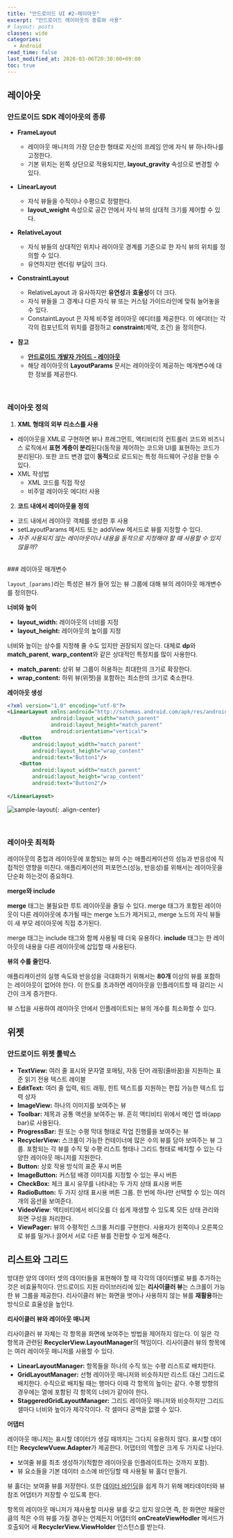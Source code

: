 ```yaml
---
title: "안드로이드 UI #2-레이아웃"
excerpt: "안드로이드 레이아웃의 종류와 사용"
# layout: posts
classes: wide
categories: 
  - Android
read_time: false
last_modified_at: 2020-03-06T20:30:00+09:00
toc: true
---
```


## 레이아웃

### 안드로이드 SDK 레이아웃의 종류

- **FrameLayout**
  - 레이아웃 매니저의 가장 단순한 형태로 자신의 프레임 안에 자식 뷰 하나하나를 고정한다.
  - 기본 위치는 왼쪽 상단으로 적용되지만, **layout_gravity** 속성으로 변경할 수 있다.
  
- **LinearLayout**
  - 자식 뷰들을 수직이나 수평으로 정렬한다.
  - **layout_weight** 속성으로 공간 안에서 자식 뷰의 상대적 크기를 제어할 수 있다.
  
- **RelativeLayout**
  - 자식 뷰들의 상대적인 위치나 레이아웃 경계를 기준으로 한 자식 뷰의 위치를 정의할 수 있다.
  - 유연하지만 렌더링 부담이 크다.
  
- **ConstraintLayout**
  - RelativeLayout 과 유사하지만 **유연성**과 **효율성**이 더 크다.
  - 자식 뷰들을 그 경계나 다른 자식 뷰 또는 커스텀 가이드라인에 맞춰 늘어놓을 수 있다.
  - ConstaintLayout 은 자체 비주얼 레이아웃 에디터를 제공한다. 이 에디터는 각각의 컴포넌트의 위치를 결정하고 **constraint**(제약, 조건) 을 정의한다.
  
- **참고**
  - **[안드로이드 개발자 가이드 - 레이아웃](https://developer.android.com/guide/topics/ui/declaring-layout.html#CommonLayouts )**
  - 해당 레이아웃의 **LayoutParams** 문서는 레이아웃이 제공하는 메개변수에 대한 정보를 제공한다.
  

<br>

### 레이아웃 정의

1. **XML 형태의 외부 리소스를 사용**
- 레이아웃을 XML로 구현하면 뷰나 프래그먼트, 액티비티의 컨트롤러 코드와 비즈니스 로직에서 **표현 계층이 분리**된다(동작을 제어하는 코드와 UI를 표현하는 코드가 분리된다). 또한 코드 변경 없이 **동적**으로 로드되는 특정 하드웨어 구성을 만들 수 있다.
- XML 작성법
  - XML 코드를 직접 작성
  - 비주얼 레이아웃 에디터 사용

2. **코드 내에서 레이아웃을 정의**
- 코드 내에서 레이아웃 객체를 생성한 후 사용
- setLayoutParams 메서드 또는 addView  메서드로 뷰를 지정할 수 있다.
- *자주 사용되지 않는 레이아웃이나 내용을 동적으로 지정해야 할 때 사용할 수 있지 않을까?*

<br>
### 레이아웃 매개변수

`layout_[params]`라는 특성은 뷰가 들어 있는 뷰 그룹에 대해 뷰의 레이아웃 매개변수를 정의한다.

**너비와 높이**

- **layout_width:** 레이아웃의 너비를 지정
- **layout_height:** 레이아웃의 높이를 지정

너비와 높이는 상수를 지정해 줄 수도 있지만 권장되지 않는다. 대체로 **dp**와 **match_parent**, **warp_content**와 같은 상대적인 특정치를 많이 사용한다.

- **match_parent:** 상위 뷰 그룹이 허용하는 최대한의 크기로 확장한다.
- **wrap_content:** 하위 뷰(위젯)을 포함하는 최소한의 크기로 축소한다.

**레이아웃 생성**

```xml
<?xml version="1.0" encoding="utf-8"?>
<LinearLayout xmlns:android="http://schemas.android.com/apk/res/android"
              android:layout_width="match_parent"
              android:layout_height="match_parent"
              android:orientation="vertical">
    <Button
        android:layout_width="match_parent"
        android:layout_height="wrap_content"
        android:text="Button1"/>
    <Button
        android:layout_width="match_parent"
        android:layout_height="wrap_content"
        android:text="Button2"/>
    
</LinearLayout>
```
![sample-layout](/assets/images/sample-image1.png){: .align-center}

<br>


### 레이아웃 최적화

레이아웃의 중첩과 레이아웃에 포함되는 뷰의 수는 애플리케이션의 성능과 반응성에 직접적인 영향을 미친다. 애플리케이션의 퍼포먼스(성능, 반응성)를 위해서는 레이아웃을 단순화 하는것이 중요하다.

**merge와 include**

**merge** 태그는 불필요한 루트 레이아웃을 줄일 수 있다. merge 태그가 포함된 레이아웃이 다른 레이아웃에 추가될 때는 merge 노드가 제거되고, merge 노드의 자식 뷰들이 새 부모 레이아웃에 직접 추가된다.

merge 태그는 include 태그와 함께 사용될 때 더욱 유용하다. **include** 태그는 한 레이아웃의 내용을 다른 레이아웃에 삽입할 때 사용된다.

**뷰의 수를 줄인다.**

애플리캐이션의 실행 속도와 반응성을 극대화하기 위해서는 **80개** 이상의 뷰를 포함하는 레이아웃이 없어야 한다. 이 한도를 초과하면 레이아웃을 인플레이트할 때 걸리는 시간이 크게 증가한다.

뷰 스텁을 사용하여 레이아웃 안에서 인플레이트되는 뷰의 개수를 최소화할 수 있다.

## 위젯

### 안드로이드 위젯 툴박스

- **TextView:** 여러 줄 표시와 문자열 포매팅, 자동 단어 래핑(줄바꿈)을 지원하는 표준 읽기 전용 텍스트 레이블
- **EditText:** 여러 줄 입력, 워드 래핑, 힌트 텍스트를 지원하는 편집 가능한 텍스트 입력 상자
- **ImageView:** 하나의 이미지를 보여주는 뷰
- **Toolbar:** 제목과 공통 액션을 보여주는 뷰. 흔히 액티비티 위에서 메인 앱 바(app bar)로 사용된다.
- **ProgressBar:** 원 또는 수평 막대 형태로 작업 진행률을 보여주는 뷰
- **RecyclerView:** 스크롤이 가능한 컨테이너에 많은 수의 뷰를 담아 보여주는 뷰 그룹. 포함되는 각 뷰를 수직 및 수평 리스트 형태나 그리드 형태로 배치할 수 있는 다양한 레이아웃 매니저를 지원한다.
- **Button:** 상호 작용 방식의 표준 푸시 버튼
- **ImageButton:** 커스텀 배경 이미지를 지정할 수 있는 푸시 버튼
- **CheckBox:** 체크 표시 유무를 나타내는 두 가지 상태 표시용 버튼
- **RadioButton:** 두 가지 상태 표시용 버튼 그룹. 한 번에 하나만 선택할 수 있는 여러 개의 옵션을 보여준다.
- **VideoView**: 액티비티에서 비디오를 더 쉽게 재생할 수 있도록 모든 상태 관리와 화면 구성을 처리한다.
- **ViewPager:** 뷰의 수평적인 스크롤 처리를 구현한다. 사용자가 왼쪽이나 오른쪽으로 뷰를 밀거나 끌어서 서로 다른 뷰를 전환할 수 있게 해준다.

## 리스트와 그리드

방대한 양의 데이터 셋의 데이터들을 표현해야 할 때 각각의 데이터별로 뷰를 추가하는것은 비효율적이다. 안드로이드 지원 라이브러리에 있는 **리사이클러 뷰**는 스크롤이 가능한 뷰 그룹을 제공한다. 리사이클러 뷰는 화면을 벗어나 사용하지 않는 뷰를 **재활용**하는 방식으로 효율성을 높인다.

**리사이클러 뷰와 레이아웃 매니저**

리사이클러 뷰 자체는 각 항목을 화면에 보여주는 방법을 제어하지 않는다. 이 일은 각 항목과 관련된 **RecyclerView.LayoutManager**의 책임이다. 리사이클러 뷰의 항목에는 여러 레이아웃 매니저를 사용할 수 있다.

- **LinearLayoutManager:** 항목들을 하나의 수직 또는 수평 리스트로 배치한다.
- **GridLayoutManager:** 선형 레이아웃 매니저와 비슷하지만 리스트 대신 그리드로 배치한다. 수직으로 배치될 때는 행마다 이때 각 항목의 높이는 같다. 수평 방향의 경우에는 열에 포함된 각 항목의 너비가 같아야 한다.
- **StaggeredGridLayoutManager:** 그리드 레이아웃 매니저와 비슷하지만 그리드 셀마다 너비와 높이가 제각각이다. 각 셀마다 공백을 없앨 수 있다.

**어댑터**

레이아웃 매니저는 표시할 데이터가 생길 때까지는 그다지 유용하지 않다. 표시할 데이터는 **RecyclewVuew.Adapter**가 제공한다. 어댑터의 역할은 크게 두 가지로 나뉜다.

- 보여줄 뷰를 최초 생성하기(적합한 레이아웃을 인플레이트하는 것까지 포함).
- 뷰 요소들을 기본 데이터 소스에 바인딩할 때 사용될 뷰 홀더 만들기.

뷰 홀더는 보여줄 뷰를 저장한다. 또한 [데이터 바인딩]()을 쉽게 하기 위해 메타데이터와 뷰 참조 어댑터가 저장할 수 있도록 한다.

항목의 레이아웃 매니저가 재사용할 미사용 뷰를 갖고 있지 않으면 즉, 한 화면만 채울만큼의 적은 수의 뷰를 가질 경우는 언제든지 어댑터의 **onCreateViewHodler** 메서드가 호출되어 새 **RecyclerView.ViewHolder** 인스턴스를 받는다.